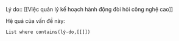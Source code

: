Lý do:: [[Việc quản lý kế hoạch hành động đòi hỏi công nghệ cao]]

Hệ quả của vấn đề này:
```dataview
List where contains(lý-do,[[]])
```




 
